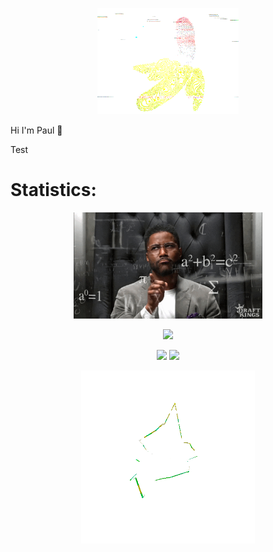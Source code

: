 <p align="center">
  <img width="45%" src="./assets/images/banana.gif" alt="" />
</p>

Hi I'm Paul 👋

<a>Test</a>

# Statistics:
<p align="center">
  <img width="60%" src="./assets/images/stats.gif" alt="" />
</p>
<p align="center">
  <img src="https://github-readme-stats.vercel.app/api/wakatime?username=pauldev&show_icons=true&theme=dark"/>
</p>
<p align="center">
  <img src="https://github-readme-stats.vercel.app/api/top-langs/?username=pauldev20&theme=dark">
  <img src="https://github-readme-stats.vercel.app/api?username=pauldev20&theme=dark&line_height=40">
</p>

<p align="center">
  <img width="55%" src="./assets/images/cube.gif" alt="" />
</p>

<!--
[![Top Langs](https://github-readme-stats.vercel.app/api/top-langs/?username=pauldev20&theme=dark)](https://github.com/anuraghazra/github-readme-stats)
[![Anurag's GitHub stats](https://github-readme-stats.vercel.app/api?username=pauldev20&theme=dark&line_height=40)](https://github.com/anuraghazra/github-readme-stats)
**pauldev20/pauldev20** is a ✨ _special_ ✨ repository because its `README.md` (this file) appears on your GitHub profile.

Here are some ideas to get you started:

- 🔭 I’m currently working on ...
- 🌱 I’m currently learning ...
- 👯 I’m looking to collaborate on ...
- 🤔 I’m looking for help with ...
- 💬 Ask me about ...
- 📫 How to reach me: ...
- 😄 Pronouns: ...
- ⚡ Fun fact: ...

<img src="https://github-readme-streak-stats.herokuapp.com?user=pauldev20&theme=dark&date_format=M%20j%5B%2C%20Y%5D"/>
<img src="https://github-readme-stats.vercel.app/api?username=pauldev20&theme=dark&line_height=40">
<div style="width:100%">
  <div style="float:left;">
    <img width="40%" src="./assets/images/graph.gif" alt="" />
  </div>
  <div style="float:right;">
    <img width="40%" src="./assets/images/cube.gif" alt="" />
  </div>
</div>


-->
